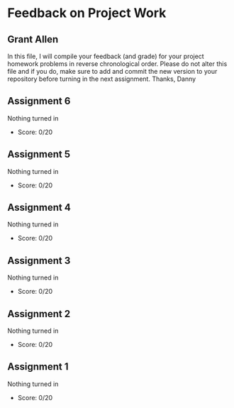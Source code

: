 # Feedback on Project Work
## Grant Allen

In this file, I will compile your feedback (and grade) for your project homework problems in reverse chronological order. Please do not alter this file and if you do, make sure to add and commit the new version to your repository before turning in the next assignment. Thanks, Danny


## Assignment 6

Nothing turned in

* Score: 0/20

## Assignment 5

Nothing turned in

* Score: 0/20

## Assignment 4

Nothing turned in

* Score: 0/20

## Assignment 3

Nothing turned in

* Score: 0/20

## Assignment 2

Nothing turned in

* Score: 0/20

## Assignment 1

Nothing turned in

* Score: 0/20
